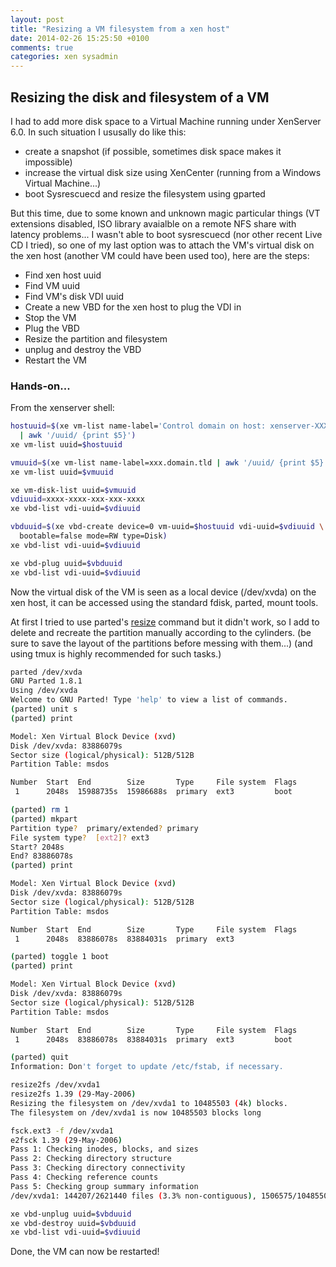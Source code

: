 ```yaml
---
layout: post
title: "Resizing a VM filesystem from a xen host"
date: 2014-02-26 15:25:50 +0100
comments: true
categories: xen sysadmin
---
```

## Resizing the disk and filesystem of a VM

I had to add more disk space to a Virtual Machine running under
XenServer 6.0. In such situation I ususally do like this:

- create a snapshot (if possible, sometimes disk space makes it
  impossible)
- increase the virtual disk size using XenCenter (running from a Windows
  Virtual Machine...)
- boot Sysrescuecd and resize the filesystem using gparted

But this time, due to some known and unknown magic particular things (VT
extensions disabled, ISO library avaialble on a remote NFS share with latency
problems... I wasn't able to boot sysrescuecd (nor other recent Live CD I
tried), so one of my last option was to attach the VM's virtual disk on the
xen host (another VM could have been used too), here are the steps:

- Find xen host uuid
- Find VM uuid
- Find VM's disk VDI uuid
- Create a new VBD for the xen host to plug the VDI in
- Stop the VM
- Plug the VBD
- Resize the partition and filesystem
- unplug and destroy the VBD
- Restart the VM

### Hands-on...

From the xenserver shell:

``` sh Finding the Xen host uuid
hostuuid=$(xe vm-list name-label='Control domain on host: xenserver-XXX' \
  | awk '/uuid/ {print $5}')
xe vm-list uuid=$hostuuid
```

``` sh Finding VM uuid
vmuuid=$(xe vm-list name-label=xxx.domain.tld | awk '/uuid/ {print $5}')
xe vm-list uuid=$vmuuid
```

``` sh Finding VDI uuid (check labels, userdevice number)
xe vm-disk-list uuid=$vmuuid
vdiuuid=xxxx-xxxx-xxx-xxx-xxxx
xe vbd-list vdi-uuid=$vdiuuid
```

``` sh Creating a VBD for the Xen host to plug the VDI in
vbduuid=$(xe vbd-create device=0 vm-uuid=$hostuuid vdi-uuid=$vdiuuid \
  bootable=false mode=RW type=Disk)
xe vbd-list vdi-uuid=$vdiuuid
```

``` sh Plugging the VBD into the Xen host
xe vbd-plug uuid=$vbduuid
xe vbd-list vdi-uuid=$vdiuuid
```

Now the virtual disk of the VM is seen as a local device (/dev/xvda) on
the xen host, it can be accessed using the standard fdisk, parted, mount
tools.

At first I tried to use parted's
[resize](https://www.gnu.org/software/parted/manual/html_chapter/parted_toc.html#TOC25)
command but it didn't work, so I add to delete and recreate the
partition manually according to the cylinders.
(be sure to save the layout of the partitions before messing with
them...)
(and using tmux is highly recommended for such tasks.)

``` sh Resizing the partition using parted
parted /dev/xvda                                                                                                                                [86/818]
GNU Parted 1.8.1
Using /dev/xvda
Welcome to GNU Parted! Type 'help' to view a list of commands.
(parted) unit s                                                           
(parted) print                                                            

Model: Xen Virtual Block Device (xvd)
Disk /dev/xvda: 83886079s
Sector size (logical/physical): 512B/512B
Partition Table: msdos

Number  Start  End        Size       Type     File system  Flags
 1      2048s  15988735s  15986688s  primary  ext3         boot 

(parted) rm 1                                                             
(parted) mkpart
Partition type?  primary/extended? primary
File system type?  [ext2]? ext3                                           
Start? 2048s
End? 83886078s
(parted) print                                                            

Model: Xen Virtual Block Device (xvd)
Disk /dev/xvda: 83886079s
Sector size (logical/physical): 512B/512B
Partition Table: msdos

Number  Start  End        Size       Type     File system  Flags
 1      2048s  83886078s  83884031s  primary  ext3              

(parted) toggle 1 boot
(parted) print

Model: Xen Virtual Block Device (xvd)
Disk /dev/xvda: 83886079s
Sector size (logical/physical): 512B/512B
Partition Table: msdos

Number  Start  End        Size       Type     File system  Flags
 1      2048s  83886078s  83884031s  primary  ext3         boot 

(parted) quit                                                             
Information: Don't forget to update /etc/fstab, if necessary.
```

``` sh Resizing the filesystem using resize2fs
resize2fs /dev/xvda1    
resize2fs 1.39 (29-May-2006)
Resizing the filesystem on /dev/xvda1 to 10485503 (4k) blocks.
The filesystem on /dev/xvda1 is now 10485503 blocks long

fsck.ext3 -f /dev/xvda1
e2fsck 1.39 (29-May-2006)
Pass 1: Checking inodes, blocks, and sizes
Pass 2: Checking directory structure
Pass 3: Checking directory connectivity
Pass 4: Checking reference counts
Pass 5: Checking group summary information
/dev/xvda1: 144207/2621440 files (3.3% non-contiguous), 1506575/10485503 blocks
```

``` sh Unplugging the VBD
xe vbd-unplug uuid=$vbduuid
xe vbd-destroy uuid=$vbduuid
xe vbd-list vdi-uuid=$vdiuuid
```

Done, the VM can now be restarted!
